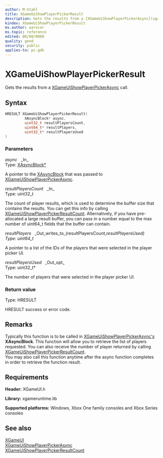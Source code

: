 ```yaml
---
author: M-Stahl
title: XGameUiShowPlayerPickerResult
description: Gets the results from a [XGameUiShowPlayerPickerAsync](xgameuishowplayerpickerasync.md) call.
kindex: XGameUiShowPlayerPickerResult
ms.author: aarocar
ms.topic: reference
edited: 00/00/0000
quality: good
security: public
applies-to: pc-gdk
---
```


# XGameUiShowPlayerPickerResult  

Gets the results from a [XGameUiShowPlayerPickerAsync](xgameuishowplayerpickerasync.md) call.

## Syntax  

```cpp
HRESULT XGameUiShowPlayerPickerResult(  
         XAsyncBlock* async,  
         uint32_t resultPlayersCount,  
         uint64_t* resultPlayers,  
         uint32_t* resultPlayersUsed  
)  
```  

### Parameters  
  
*async* &nbsp;&nbsp;\_In\_  
Type: [XAsyncBlock*](../../xasync/structs/xasyncblock.md)  

A pointer to the [XAsyncBlock](../../xasync/structs/xasyncblock.md) that was passed to [XGameUiShowPlayerPickerAsync](xgameuishowplayerpickerasync.md).

*resultPlayersCount* &nbsp;&nbsp;\_In\_  
Type: uint32_t  

The count of player results, which is used to determine the buffer size that contains the results. You can get this info by calling [XGameUiShowPlayerPickerResultCount](xgameuishowplayerpickerresultcount.md). Alternatively, if you have pre-allocated a large result buffer, you can pass in a number equal to the max number of uint64_t fields that the buffer can contain.

*resultPlayers* &nbsp;&nbsp;\_Out\_writes\_to\_(resultPlayersCount,*resultPlayersUsed)  
Type: uint64_t*  

A pointer to a list of the IDs of the players that were selected in the player picker UI.

*resultPlayersUsed* &nbsp;&nbsp;\_Out\_opt\_  
Type: uint32_t*  

The number of players that were selected in the player picker UI.

### Return value

Type: HRESULT
  
HRESULT success or error code.
  
## Remarks  
  
Typically this function is to be called in [XGameUiShowPlayerPickerAsync's](xgameuishowplayerpickerasync.md) **XAsyncBlock**. This function will allow you to retrieve the list of players requested. You can also receive the number of player returned by calling [XGameUiShowPlayerPickerResultCount](xgameuishowplayerpickerresultcount.md).  
You may also call this function anytime after the async function completes in order to retrieve the function result.  
  
## Requirements  
  
**Header:** XGameUI.h
  
**Library:** xgameruntime.lib  
  
**Supported platforms:** Windows, Xbox One family consoles and Xbox Series consoles  
  
## See also  
[XGameUI](../xgameui_members.md)  
[XGameUiShowPlayerPickerAsync](xgameuishowplayerpickerasync.md)  
[XGameUiShowPlayerPickerResultCount](xgameuishowplayerpickerresultcount.md)  